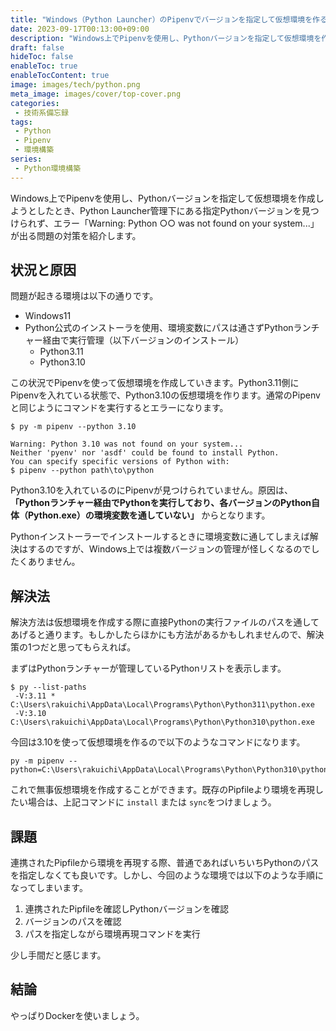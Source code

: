 ```yaml
---
title: "Windows（Python Launcher）のPipenvでバージョンを指定して仮想環境を作ると失敗する問題の解決法"
date: 2023-09-17T00:13:00+09:00
description: "Windows上でPipenvを使用し、Pythonバージョンを指定して仮想環境を作成しようとしたとき、Python Launcher管理下にある指定Pythonバージョンを見つけられず、エラー「Warning: Python ○○ was not found on your system...」が出る問題の解決法をメモしておきます。"
draft: false
hideToc: false
enableToc: true
enableTocContent: true
image: images/tech/python.png
meta_image: images/cover/top-cover.png
categories:
 - 技術系備忘録
tags:
 - Python
 - Pipenv
 - 環境構築
series:
 - Python環境構築
---
```


Windows上でPipenvを使用し、Pythonバージョンを指定して仮想環境を作成しようとしたとき、Python Launcher管理下にある指定Pythonバージョンを見つけられず、エラー「Warning: Python ○○ was not found on your system...」が出る問題の対策を紹介します。

## 状況と原因

問題が起きる環境は以下の通りです。

- Windows11
- Python公式のインストーラを使用、環境変数にパスは通さずPythonランチャー経由で実行管理（以下バージョンのインストール）
    - Python3.11
    - Python3.10

この状況でPipenvを使って仮想環境を作成していきます。Python3.11側にPipenvを入れている状態で、Python3.10の仮想環境を作ります。通常のPipenvと同じようにコマンドを実行するとエラーになります。

```shell
$ py -m pipenv --python 3.10

Warning: Python 3.10 was not found on your system...
Neither 'pyenv' nor 'asdf' could be found to install Python.
You can specify specific versions of Python with:
$ pipenv --python path\to\python
```

Python3.10を入れているのにPipenvが見つけられていません。原因は、**「Pythonランチャー経由でPythonを実行しており、各バージョンのPython自体（Python.exe）の環境変数を通していない」** からとなります。

Pythonインストーラーでインストールするときに環境変数に通してしまえば解決はするのですが、Windows上では複数バージョンの管理が怪しくなるのでしたくありません。

## 解決法

解決方法は仮想環境を作成する際に直接Pythonの実行ファイルのパスを通してあげると通ります。もしかしたらほかにも方法があるかもしれませんので、解決策の1つだと思ってもらえれば。

まずはPythonランチャーが管理しているPythonリストを表示します。

```shell
$ py --list-paths
 -V:3.11 *        C:\Users\rakuichi\AppData\Local\Programs\Python\Python311\python.exe
 -V:3.10          C:\Users\rakuichi\AppData\Local\Programs\Python\Python310\python.exe
```

今回は3.10を使って仮想環境を作るので以下のようなコマンドになります。

```shell
py -m pipenv --python=C:\Users\rakuichi\AppData\Local\Programs\Python\Python310\python.exe
```

これで無事仮想環境を作成することができます。既存のPipfileより環境を再現したい場合は、上記コマンドに `install` または `sync`をつけましょう。

## 課題

連携されたPipfileから環境を再現する際、普通であればいちいちPythonのパスを指定しなくても良いです。しかし、今回のような環境では以下のような手順になってしまいます。

1. 連携されたPipfileを確認しPythonバージョンを確認
2. バージョンのパスを確認
3. パスを指定しながら環境再現コマンドを実行

少し手間だと感じます。

## 結論

やっぱりDockerを使いましょう。